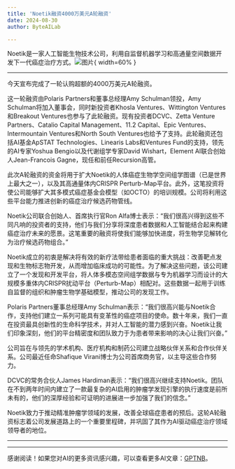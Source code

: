 ```yaml
---
title: 'Noetik融资4000万美元A轮融资'
date: 2024-08-30
author: ByteAILab

---
```


Noetik是一家人工智能生物技术公司，利用自监督机器学习和高通量空间数据开发下一代癌症治疗方式。![图片](https://ai-techpark.com/wp-content/uploads/2024/08/Noetik-960x540.jpg){ width=60% }

---
今天宣布完成了一轮认购超额的4000万美元A轮融资。

这一轮融资由Polaris Partners和董事总经理Amy Schulman领投，Amy Schulman将加入董事会，同时新投资者Khosla Ventures、Wittington Ventures和Breakout Ventures也参与了此轮融资。现有投资者DCVC、Zetta Venture Partners、Catalio Capital Management、11.2 Capital、Epic Ventures、Intermountain Ventures和North South Ventures也给予了支持。此轮融资还包括AI基金ApSTAT Technologies、Linearis Labs和Ventures Fund的支持，领先的AI专家Yoshua Bengio以及代谢组学专家David Wishart，Element AI联合创始人Jean-Francois Gagne，现任和前任Recursion高管。

此次A轮融资的资金将用于扩大Noetik的人体癌症生物学空间组学图谱（已是世界上最大之一），以及其高通量体内CRISPR Perturb-Map平台。此外，这笔投资将使公司能够扩大其多模式癌症基金会模型（如OCTO）的培训规模。公司将利用这些平台能力推进创新的癌症治疗候选药物管线。

Noetik公司联合创始人、首席执行官Ron Alfa博士表示：“我们很高兴得到这些不同凡响的投资者的支持，他们与我们分享将深度患者数据和人工智能结合起来构建癌症治疗未来的愿景。这笔重要的融资将使我们能够加快进度，将生物学见解转化为治疗候选药物组合。”

Noetik成立的初衷是解决将有效的新疗法带给患者面临的重大挑战：改善靶点发现和生物标志物开发，从而增加临床成功的可能性。为了解决这些问题，该公司建立了一个发现和开发平台，将人体多模态空间组学数据与专为机器学习而设计的大规模多重体内CRISPR扰动平台（Perturb-Map）相配对。这些数据一起用于训练自监督的组织和肿瘤生物学基础模型，推动公司的发现工作。

Polaris Partners董事总经理Amy Schulman表示：“我们很高兴能与Noetik合作，支持他们建立一系列可能具有变革性的癌症项目的使命。数十年来，我们一直在投资最具创新性的生命科学技术，并对人工智能的潜力感到兴奋。Noetik让我们印象深刻，他们的平台精密度和团队致力于为患者带来影响的决心让我们兴奋。”

公司旨在与领先的学术机构、医疗机构和制药公司建立战略伙伴关系和合作伙伴关系。公司最近任命Shafique Virani博士为公司首席商务官，以主导这些合作努力。

DCVC的常务合伙人James Hardiman表示：“我们很高兴继续支持Noetik。团队在不到两年时间内建立了一款最复杂的AI启用的肿瘤学发现引擎的执行速度是前所未有的，他们的深厚经验和可证明的进展进一步加强了我们的信念。”

Noetik致力于推动精准肿瘤学领域的发展，改善全球癌症患者的预后。这轮A轮融资标志着公司发展道路上的一个重要里程碑，并巩固了其作为AI驱动癌症治疗领域领导者的地位。 

---
---
感谢阅读！如果您对AI的更多资讯感兴趣，可以查看更多AI文章：[GPTNB](https://gptnb.com)。